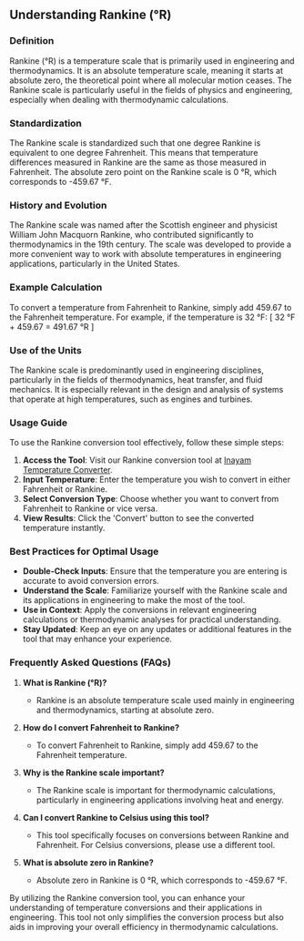 ## Understanding Rankine (°R)

### Definition
Rankine (°R) is a temperature scale that is primarily used in engineering and thermodynamics. It is an absolute temperature scale, meaning it starts at absolute zero, the theoretical point where all molecular motion ceases. The Rankine scale is particularly useful in the fields of physics and engineering, especially when dealing with thermodynamic calculations.

### Standardization
The Rankine scale is standardized such that one degree Rankine is equivalent to one degree Fahrenheit. This means that temperature differences measured in Rankine are the same as those measured in Fahrenheit. The absolute zero point on the Rankine scale is 0 °R, which corresponds to -459.67 °F.

### History and Evolution
The Rankine scale was named after the Scottish engineer and physicist William John Macquorn Rankine, who contributed significantly to thermodynamics in the 19th century. The scale was developed to provide a more convenient way to work with absolute temperatures in engineering applications, particularly in the United States.

### Example Calculation
To convert a temperature from Fahrenheit to Rankine, simply add 459.67 to the Fahrenheit temperature. For example, if the temperature is 32 °F:
\[ 
32 °F + 459.67 = 491.67 °R 
\]

### Use of the Units
The Rankine scale is predominantly used in engineering disciplines, particularly in the fields of thermodynamics, heat transfer, and fluid mechanics. It is especially relevant in the design and analysis of systems that operate at high temperatures, such as engines and turbines.

### Usage Guide
To use the Rankine conversion tool effectively, follow these simple steps:
1. **Access the Tool**: Visit our Rankine conversion tool at [Inayam Temperature Converter](https://www.inayam.co/unit-converter/temperature).
2. **Input Temperature**: Enter the temperature you wish to convert in either Fahrenheit or Rankine.
3. **Select Conversion Type**: Choose whether you want to convert from Fahrenheit to Rankine or vice versa.
4. **View Results**: Click the 'Convert' button to see the converted temperature instantly.

### Best Practices for Optimal Usage
- **Double-Check Inputs**: Ensure that the temperature you are entering is accurate to avoid conversion errors.
- **Understand the Scale**: Familiarize yourself with the Rankine scale and its applications in engineering to make the most of the tool.
- **Use in Context**: Apply the conversions in relevant engineering calculations or thermodynamic analyses for practical understanding.
- **Stay Updated**: Keep an eye on any updates or additional features in the tool that may enhance your experience.

### Frequently Asked Questions (FAQs)

1. **What is Rankine (°R)?**
   - Rankine is an absolute temperature scale used mainly in engineering and thermodynamics, starting at absolute zero.

2. **How do I convert Fahrenheit to Rankine?**
   - To convert Fahrenheit to Rankine, simply add 459.67 to the Fahrenheit temperature.

3. **Why is the Rankine scale important?**
   - The Rankine scale is important for thermodynamic calculations, particularly in engineering applications involving heat and energy.

4. **Can I convert Rankine to Celsius using this tool?**
   - This tool specifically focuses on conversions between Rankine and Fahrenheit. For Celsius conversions, please use a different tool.

5. **What is absolute zero in Rankine?**
   - Absolute zero in Rankine is 0 °R, which corresponds to -459.67 °F.

By utilizing the Rankine conversion tool, you can enhance your understanding of temperature conversions and their applications in engineering. This tool not only simplifies the conversion process but also aids in improving your overall efficiency in thermodynamic calculations.